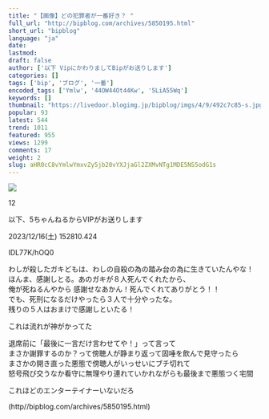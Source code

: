 ```yaml
---
title: "【画像】どの犯罪者が一番好き？ "
full_url: "http://bipblog.com/archives/5850195.html"
short_url: "bipblog"
language: "ja"
date: 
lastmod: 
draft: false
author: ['以下 VipにかわりましてBipがお送りします']
categories: []
tags: ['bip', 'ブログ', '一番']
encoded_tags: ['Ymlw', '44OW44Ot44Kw', '5LiA55Wq']
keywords: []
thumbnail: "https://livedoor.blogimg.jp/bipblog/imgs/4/9/492c7c85-s.jpg"
popular: 93
latest: 544
trend: 1011
featured: 955
views: 1299
comments: 17
weight: 2
slug: aHR0cC8vYmlwYmxvZy5jb20vYXJjaGl2ZXMvNTg1MDE5NS5odG1s
---
```


![](https://livedoor.blogimg.jp/bipblog/imgs/4/9/492c7c85-s.jpg)

<div><p class='ent_header' id='res_12'><p class='ent_num'>12</p> <p class='ent_name'>以下、5ちゃんねるからVIPがお送りします</p> <p class='ent_data'>2023/12/16(土) 152810.424</p> <p class='ent_id'>IDL77K/hOQ0</p></p><p class='ent_body_p ent_kyocho '> わしが殺したガキどもは、わしの自殺の為の踏み台の為に生きていたんやな！ <br> ほんま、感謝しとる。あのガキが８人死んでくれたから、 <br> 俺が死ねるんやから 感謝せなあかん！死んでくれてありがとう！！ <br> でも、死刑になるだけやったら３人で十分やったな。 <br> 残りの５人はおまけで感謝しといたる！ </p> <p class='ent_body_p'> </p> <p class='ent_body_p ent_kyocho'>これは流れが神がかってた </p> <p class='ent_body_p ent_kyocho'>退席前に「最後に一言だけ言わせてや！」って言って <br> まさか謝罪するのか？って傍聴人が静まり返って固唾を飲んで見守ったら <br> まさかの開き直った悪態で傍聴人がいっせいにブチ切れて <br> 怒号飛び交うなか看守に無理やり連れていかれながらも最後まで悪態つく宅間 </p> <p class='ent_body_p ent_kyocho'>これほどのエンターテイナーいないだろ </p></div>

(http//bipblog.com/archives/5850195.html)
